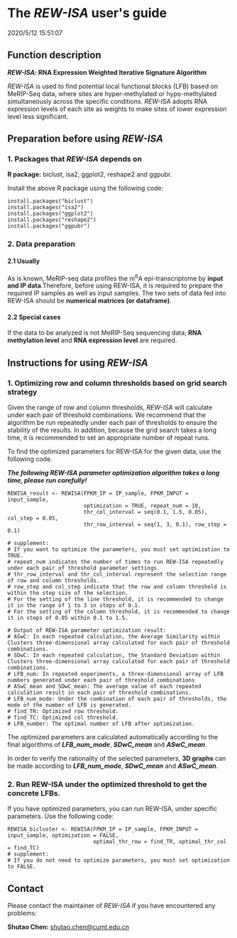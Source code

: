 # The *REW-ISA* user's guide #
2020/5/12 15:51:07 

## Function description ##
***REW-ISA*: RNA Expression Weighted Iterative Signature Algorithm**

*REW-ISA* is used to find potential local functional blocks (LFB) based on MeRIP-Seq data, where sites are hyper-methylated or hypo-methylated simultaneously across the specific conditions. *REW-ISA* adopts RNA expression levels of each site as weights to make sites of lower expression level less significant.


## Preparation before using *REW-ISA* ##
### 1. Packages that *REW-ISA* depends on ###
**R package:** biclust, isa2, ggplot2, reshape2 and ggpubr.

Install the above R package using the following code:

    install.packages("biclust")
    install.packages("isa2")
    install.packages("ggplot2")
    install.packages("reshape2")
    install.packages("ggpubr")


### 2. Data preparation ###
#### 2.1 Usually ####
As is known, MeRIP-seq data profiles the m<sup>6</sup>A epi-transcriptome by **input and IP data**.Therefore, before using REW-ISA, it is required to prepare the required IP samples as well as input samples. The two sets of data fed into REW-ISA should be **numerical matrices (or dataframe)**.

#### 2.2 Special cases ####
If the data to be analyzed is not MeRIP-Seq sequencing data, **RNA methylation level** and **RNA expression level** are required.



## Instructions for using *REW-ISA* ##
### 1. Optimizing row and column thresholds based on grid search strategy ###

Given the range of row and column thresholds, *REW-ISA* will calculate under each pair of threshold combinations. We recommend that the algorithm be run repeatedly under each pair of thresholds to ensure the stability of the results. In addition, because the grid search takes a long time, it is recommended to set an appropriate number of repeat runs.

To find the optimized parameters for REW-ISA for the given data, use the following code.

***The following REW-ISA parameter optimization algorithm takes a long time, please run carefully!***


    REWISA_result <- REWISA(FPKM_IP = IP_sample, FPKM_INPUT = input_sample,
                        	optimization = TRUE, repeat_num = 10, 
                    	    thr_col_interval = seq(0.1, 1.5, 0.05), col_step = 0.05,
                     	    thr_row_interval = seq(1, 3, 0.1), row_step = 0.1)

    # supplement:
    # If you want to optimize the parameters, you must set optimization to TRUE.
    # repeat_num indicates the number of times to run REW-ISA repeatedly under each pair of threshold parameter settings.
    # thr_row_interval and thr_col_interval represent the selection range of row and column thresholds.
    # row_step and col_step indicate that the row and column threshold is within the step size of the selection.
    # For the setting of the line threshold, it is recommended to change it in the range of 1 to 3 in steps of 0.1.
	# For the setting of the column threshold, it is recommended to change it in steps of 0.05 within 0.1 to 1.5.

    # Output of REW-ISA parameter optimization result:
	# ASwC: In each repeated calculation, the Average Similarity within Clusters three-dimensional array calculated for each pair of threshold combinations.
	# SDwC: In each repeated calculation, the Standard Deviation within Clusters three-dimensional array calculated for each pair of threshold combinations.
	# LFB_num: In repeated experiments, a three-dimensional array of LFB numbers generated under each pair of threshold combinations
	# ASwC_mean and SDwC_mean: The average value of each repeated calculation result in each pair of threshold combinations.
	# LFB_num_mode: Under the combination of each pair of thresholds, the mode of the number of LFB is generated.
    # find_TR: Optimized row threshold.
    # find_TC: Optimized col threshold.
    # LFB_number: The optimal number of LFB after optimization.

The optimized parameters are calculated automatically according to the final algorithms of ***LFB\_num\_mode***, ***SDwC\_mean*** and ***ASwC\_mean***.

In order to verify the rationality of the selected parameters, **3D graphs** can be made according to ***LFB\_num\_mode***, ***SDwC\_mean*** and ***ASwC\_mean***.



### 2. Run REW-ISA under the optimized threshold to get the concrete LFBs. ###

If you have optimized parameters, you can run REW-ISA, under specific parameters. Use the following code:

    REWISA_bicluster <- REWISA(FPKM_IP = IP_sample, FPKM_INPUT = input_sample, optimization = FALSE, 
    		   				   optimal_thr_row = find_TR, optimal_thr_col = find_TC)
 	# supplement:
    # If you do not need to optimize parameters, you must set optimization to FALSE.



## Contact ##
Please contact the maintainer of *REW-ISA* if you have encountered any problems:

**Shutao Chen:** shutao.chen@cumt.edu.cn
